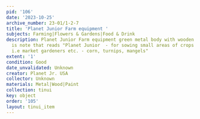 ```yaml
---
pid: '106'
date: '2023-10-25'
archive_number: 23-01/1-2-7
title: 'Planet Junior Farm equipment '
subjects: Farming|Flowers & Gardens|Food & Drink
description: Planet Junior Farm equipment green metal body with wooden handles. Attached
  is note that reads "Planet Junior  - for sowing small areas of crops close to home
  i.e market gardeners etc. - corn, turnips, mangels"
extent: '1'
condition: Good
date_unvalidated: Unknown
creator: Planet Jr. USA
collector: Unknown
materials: Metal|Wood|Paint
collection: tinui
key: object
order: '105'
layout: tinui_item
---
```

